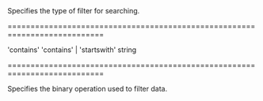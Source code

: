 <!--**
/*-------------------------------------------
    Auto-generated file. Do not modify.
-------------------------------------------

**-->
<!--d-->Specifies the type of filter for searching.<!--/d-->
===========================================================================
<!--default-->'contains'<!--/default-->
<!--acceptValues-->'contains' | 'startswith'<!--/acceptValues-->
<!--type-->string<!--/type-->
===========================================================================

<!--shortDescription-->
Specifies the binary operation used to filter data.
<!--/shortDescription-->

<!--fullDescription-->

<!--/fullDescription-->